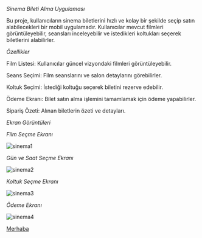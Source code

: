 *Sinema Bileti Alma Uygulaması*

Bu proje, kullanıcıların sinema biletlerini hızlı ve kolay bir şekilde seçip satın alabilecekleri bir mobil uygulamadır. Kullanıcılar mevcut filmleri görüntüleyebilir, seansları inceleyebilir ve istedikleri koltukları seçerek biletlerini alabilirler.

*Özellikler*

Film Listesi: Kullanıcılar güncel vizyondaki filmleri görüntüleyebilir.

Seans Seçimi: Film seanslarını ve salon detaylarını görebilirler.

Koltuk Seçimi: İstediği koltuğu seçerek biletini rezerve edebilir.

Ödeme Ekranı: Bilet satın alma işlemini tamamlamak için ödeme yapabilirler.

Sipariş Özeti: Alınan biletlerin özeti ve detayları.

*Ekran Görüntüleri*

*Film Seçme Ekranı*

![sinema1](https://github.com/user-attachments/assets/28410003-ccd4-47c9-9471-36660f6cbc2b)

*Gün ve Saat Seçme Ekranı*

![sinema2](https://github.com/user-attachments/assets/b1fd779f-206a-40a0-ba5d-a8345698cabf)

*Koltuk Seçme Ekranı*

![sinema3](https://github.com/user-attachments/assets/42da11db-aa4f-40b0-bb30-6be6d30ee0c6)

*Ödeme Ekranı*

![sinema4](https://github.com/user-attachments/assets/c6088305-d999-449a-ae48-d1a3c164b156)


[Merhaba](url)

